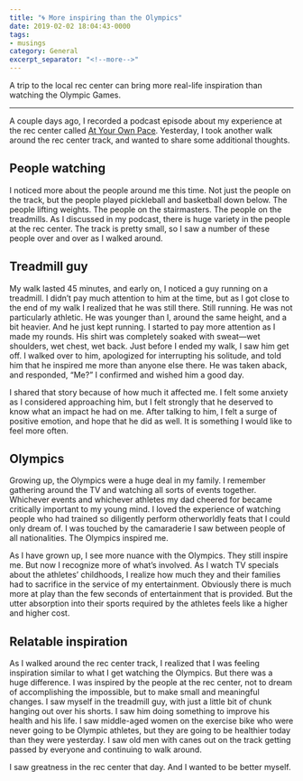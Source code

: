 ```yaml
---
title: "🌀 More inspiring than the Olympics"
date: 2019-02-02 18:04:43-0000
tags:
- musings
category: General
excerpt_separator: "<!--more-->"
---
```


A trip to the local rec center can bring more real-life inspiration than watching the Olympic Games.

<!--more-->
***

A couple days ago, I recorded a podcast episode about my experience at the rec center called [At Your Own Pace](https://www.bennorris.org/2019/01/31/at-your-own.html). Yesterday, I took another walk around the rec center track, and wanted to share some additional thoughts.

## People watching
I noticed more about the people around me this time. Not just the people on the track, but the people played pickleball and basketball down below. The people lifting weights. The people on the stairmasters. The people on the treadmills. As I discussed in my podcast, there is huge variety in the people at the rec center. The track is pretty small, so I saw a number of these people over and over as I walked around.

## Treadmill guy
My walk lasted 45 minutes, and early on, I noticed a guy running on a treadmill. I didn’t pay much attention to him at the time, but as I got close to the end of my walk I realized that he was still there. Still running. He was not particularly athletic. He was younger than I, around the same height, and a bit heavier. And he just kept running. I started to pay more attention as I made my rounds. His shirt was completely soaked with sweat—wet shoulders, wet chest, wet back. Just before I ended my walk, I saw him get off. I walked over to him, apologized for interrupting his solitude, and told him that he inspired me more than anyone else there. He was taken aback, and responded, “Me?” I confirmed and wished him a good day.

I shared that story because of how much it affected me. I felt some anxiety as I considered approaching him, but I felt strongly that he deserved to know what an impact he had on me. After talking to him, I felt a surge of positive emotion, and hope that he did as well. It is something I would like to feel more often.

## Olympics
Growing up, the Olympics were a huge deal in my family. I remember gathering around the TV and watching all sorts of events together. Whichever events and whichever athletes my dad cheered for became critically important to my young mind. I loved the experience of watching people who had trained so diligently perform otherworldly feats that I could only dream of. I was touched by the camaraderie I saw between people of all nationalities. The Olympics inspired me.

As I have grown up, I see more nuance with the Olympics. They still inspire me. But now I recognize more of what’s involved. As I watch TV specials about the athletes’ childhoods, I realize how much they and their families had to sacrifice in the service of my entertainment. Obviously there is much more at play than the few seconds of entertainment that is provided. But the utter absorption into their sports required by the athletes feels like a higher and higher cost.

## Relatable inspiration
As I walked around the rec center track, I realized that I was feeling inspiration similar to what I get watching the Olympics. But there was a huge difference. I was inspired by the people at the rec center, not to dream of accomplishing the impossible, but to make small and meaningful changes. I saw myself in the treadmill guy, with just a little bit of chunk hanging out over his shorts. I saw him doing something to improve his health and his life. I saw middle-aged women on the exercise bike who were never going to be Olympic athletes, but they are going to be healthier today than they were yesterday. I saw old men with canes out on the track getting passed by everyone and continuing to walk around.

I saw greatness in the rec center that day. And I wanted to be better myself.